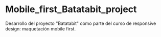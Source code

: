 # Mobile_first_Batatabit_project
Desarrollo del proyecto "Batatabit" como parte del curso de responsive design: maquetación mobile first.
